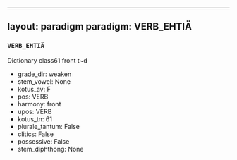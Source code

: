 
---
layout: paradigm
paradigm: VERB_EHTIÄ
---
### ` VERB_EHTIÄ `

Dictionary class61 front t~d
* grade_dir: weaken
* stem_vowel: None
* kotus_av: F
* pos: VERB
* harmony: front
* upos: VERB
* kotus_tn: 61
* plurale_tantum: False
* clitics: False
* possessive: False
* stem_diphthong: None
